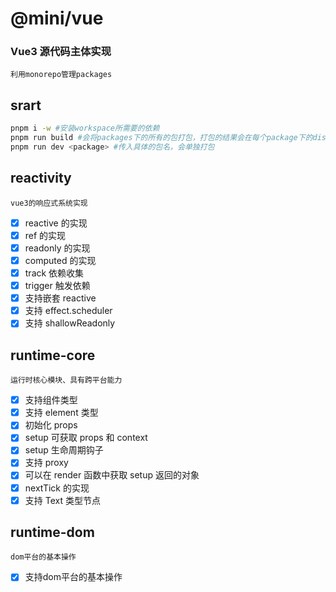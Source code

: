 # @mini/vue

### Vue3 源代码主体实现

    利用monorepo管理packages

## srart

```bash
pnpm i -w #安装workspace所需要的依赖
pnpm run build #会将packages下的所有的包打包，打包的结果会在每个package下的dist文件下，打包的具体格式，在package下的package.json下的buildOptions中配置
pnpm run dev <package> #传入具体的包名，会单独打包
```
## reactivity

    vue3的响应式系统实现
- [x] reactive 的实现
- [x] ref 的实现
- [x] readonly 的实现
- [x] computed 的实现
- [x] track 依赖收集
- [x] trigger 触发依赖
- [x] 支持嵌套 reactive
- [x] 支持 effect.scheduler
- [x] 支持 shallowReadonly

## runtime-core
    运行时核心模块、具有跨平台能力
- [x] 支持组件类型
- [x] 支持 element 类型
- [x] 初始化 props
- [x] setup 可获取 props 和 context
- [x] setup 生命周期钩子
- [x] 支持 proxy
- [x] 可以在 render 函数中获取 setup 返回的对象
- [x] nextTick 的实现
- [x] 支持 Text 类型节点

## runtime-dom
    dom平台的基本操作
- [x] 支持dom平台的基本操作


